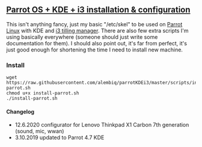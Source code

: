 ## [Parrot OS + KDE + i3 installation &amp; configuration](https://github.com/alembiq/parrotKDEi3)

This isn't anything fancy, just my basic "/etc/skel" to be used on [Parrot Linux](https://parrotlinux.org/) 
with KDE and [i3 tilling manager](https://i3wm.org/). There are also few extra scripts I'm using basically 
everywhere (someone should just write some documentation for them). I should also point out, it's far from 
perfect, it's just good enough for shortening the time I need to install new machine.

### Install

```
wget https://raw.githubusercontent.com/alembiq/parrotKDEi3/master/scripts/install-parrot.sh
chmod u+x install-parrot.sh
./install-parrot.sh
```


#### Changelog

- 12.6.2020 configurator for Lenovo Thinkpad X1 Carbon 7th generation (sound, mic, wwan)
- 3.10.2019 updated to Parrot 4.7 KDE
